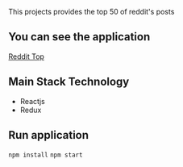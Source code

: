 This projects provides the top 50 of reddit's posts

## You can see the application 
[Reddit Top](https://master.d3c0kurv3yyyqs.amplifyapp.com/)

## Main Stack Technology
- Reactjs
- Redux

## Run application

`npm install`
`npm start`

